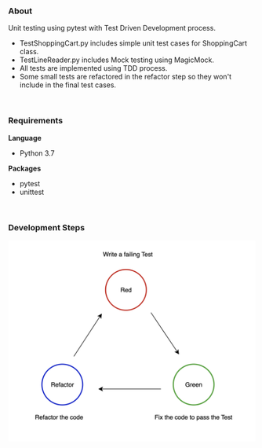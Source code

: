 ### About
Unit testing using pytest with Test Driven Development process.

* TestShoppingCart.py includes simple unit test cases for ShoppingCart class.
* TestLineReader.py includes Mock testing using MagicMock.
* All tests are implemented using TDD process.
* Some small tests are refactored in the refactor step so they won't include in the final test cases.


<br>

### Requirements
**Language**
* Python 3.7

**Packages**
* pytest
* unittest

<br>

### Development Steps

![alt text](https://github.com/MinThuraZaw/Unit-Testing-in-Python/blob/main/images/python_tdd.png)



